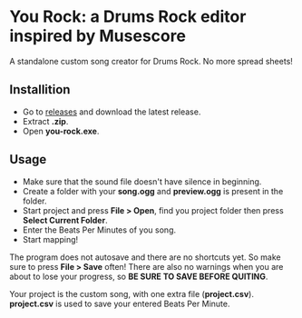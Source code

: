# You Rock: a Drums Rock editor inspired by Musescore
A standalone custom song creator for Drums Rock. No more spread sheets!

## Installition
- Go to [releases](https://github.com/jpeg-artifact/You-Rock/releases/tag/feat) and download the latest release.
- Extract **.zip**.
- Open **you-rock.exe**.

## Usage
- Make sure that the sound file doesn't have silence in beginning.
- Create a folder with your **song.ogg** and **preview.ogg** is present in the folder.
- Start project and press **File > Open**, find you project folder then press **Select Current Folder**.
- Enter the Beats Per Minutes of you song.
- Start mapping!

The program does not autosave and there are no shortcuts yet. So make sure to press **File > Save** often! There are also no warnings when you are about to lose your progress, so **BE SURE TO SAVE BEFORE QUITING**.

Your project is the custom song, with one extra file (**project.csv**). **project.csv** is used to save your entered Beats Per Minute.
